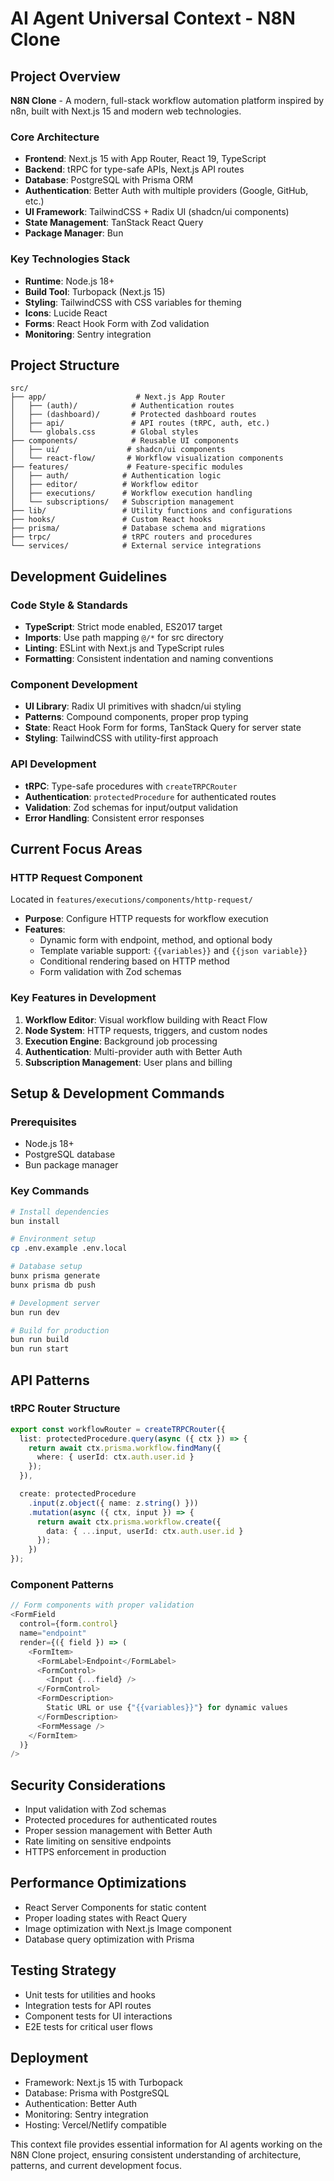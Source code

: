 # AI Agent Universal Context - N8N Clone

## Project Overview
**N8N Clone** - A modern, full-stack workflow automation platform inspired by n8n, built with Next.js 15 and modern web technologies.

### Core Architecture
- **Frontend**: Next.js 15 with App Router, React 19, TypeScript
- **Backend**: tRPC for type-safe APIs, Next.js API routes
- **Database**: PostgreSQL with Prisma ORM
- **Authentication**: Better Auth with multiple providers (Google, GitHub, etc.)
- **UI Framework**: TailwindCSS + Radix UI (shadcn/ui components)
- **State Management**: TanStack React Query
- **Package Manager**: Bun

### Key Technologies Stack
- **Runtime**: Node.js 18+
- **Build Tool**: Turbopack (Next.js 15)
- **Styling**: TailwindCSS with CSS variables for theming
- **Icons**: Lucide React
- **Forms**: React Hook Form with Zod validation
- **Monitoring**: Sentry integration

## Project Structure
```
src/
├── app/                    # Next.js App Router
│   ├── (auth)/            # Authentication routes
│   ├── (dashboard)/       # Protected dashboard routes
│   ├── api/               # API routes (tRPC, auth, etc.)
│   └── globals.css        # Global styles
├── components/            # Reusable UI components
│   ├── ui/               # shadcn/ui components
│   └── react-flow/       # Workflow visualization components
├── features/             # Feature-specific modules
│   ├── auth/            # Authentication logic
│   ├── editor/          # Workflow editor
│   ├── executions/      # Workflow execution handling
│   └── subscriptions/   # Subscription management
├── lib/                 # Utility functions and configurations
├── hooks/               # Custom React hooks
├── prisma/              # Database schema and migrations
├── trpc/                # tRPC routers and procedures
└── services/            # External service integrations
```

## Development Guidelines

### Code Style & Standards
- **TypeScript**: Strict mode enabled, ES2017 target
- **Imports**: Use path mapping `@/*` for src directory
- **Linting**: ESLint with Next.js and TypeScript rules
- **Formatting**: Consistent indentation and naming conventions

### Component Development
- **UI Library**: Radix UI primitives with shadcn/ui styling
- **Patterns**: Compound components, proper prop typing
- **State**: React Hook Form for forms, TanStack Query for server state
- **Styling**: TailwindCSS with utility-first approach

### API Development
- **tRPC**: Type-safe procedures with `createTRPCRouter`
- **Authentication**: `protectedProcedure` for authenticated routes
- **Validation**: Zod schemas for input/output validation
- **Error Handling**: Consistent error responses

## Current Focus Areas

### HTTP Request Component
Located in `features/executions/components/http-request/`
- **Purpose**: Configure HTTP requests for workflow execution
- **Features**:
  - Dynamic form with endpoint, method, and optional body
  - Template variable support: `{{variables}}` and `{{json variable}}`
  - Conditional rendering based on HTTP method
  - Form validation with Zod schemas

### Key Features in Development
1. **Workflow Editor**: Visual workflow building with React Flow
2. **Node System**: HTTP requests, triggers, and custom nodes
3. **Execution Engine**: Background job processing
4. **Authentication**: Multi-provider auth with Better Auth
5. **Subscription Management**: User plans and billing

## Setup & Development Commands

### Prerequisites
- Node.js 18+
- PostgreSQL database
- Bun package manager

### Key Commands
```bash
# Install dependencies
bun install

# Environment setup
cp .env.example .env.local

# Database setup
bunx prisma generate
bunx prisma db push

# Development server
bun run dev

# Build for production
bun run build
bun run start
```

## API Patterns

### tRPC Router Structure
```typescript
export const workflowRouter = createTRPCRouter({
  list: protectedProcedure.query(async ({ ctx }) => {
    return await ctx.prisma.workflow.findMany({
      where: { userId: ctx.auth.user.id }
    });
  }),

  create: protectedProcedure
    .input(z.object({ name: z.string() }))
    .mutation(async ({ ctx, input }) => {
      return await ctx.prisma.workflow.create({
        data: { ...input, userId: ctx.auth.user.id }
      });
    })
});
```

### Component Patterns
```typescript
// Form components with proper validation
<FormField
  control={form.control}
  name="endpoint"
  render={({ field }) => (
    <FormItem>
      <FormLabel>Endpoint</FormLabel>
      <FormControl>
        <Input {...field} />
      </FormControl>
      <FormDescription>
        Static URL or use {"{{variables}}"} for dynamic values
      </FormDescription>
      <FormMessage />
    </FormItem>
  )}
/>
```

## Security Considerations
- Input validation with Zod schemas
- Protected procedures for authenticated routes
- Proper session management with Better Auth
- Rate limiting on sensitive endpoints
- HTTPS enforcement in production

## Performance Optimizations
- React Server Components for static content
- Proper loading states with React Query
- Image optimization with Next.js Image component
- Database query optimization with Prisma

## Testing Strategy
- Unit tests for utilities and hooks
- Integration tests for API routes
- Component tests for UI interactions
- E2E tests for critical user flows

## Deployment
- Framework: Next.js 15 with Turbopack
- Database: Prisma with PostgreSQL
- Authentication: Better Auth
- Monitoring: Sentry integration
- Hosting: Vercel/Netlify compatible

This context file provides essential information for AI agents working on the N8N Clone project, ensuring consistent understanding of architecture, patterns, and current development focus.
